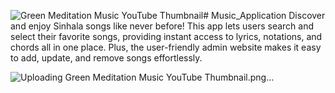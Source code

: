 ![Green Meditation Music YouTube Thumbnail](https://github.com/Theekshana-Vimukthi-Jayawickrama/Music_Application/assets/152789878/e39082ff-cc4b-4750-aede-44a9723d3d35)# Music_Application
Discover and enjoy Sinhala songs like never before! This app lets users search and select their favorite songs, providing instant access to lyrics, notations, and chords all in one place. Plus, the user-friendly admin website makes it easy to add, update, and remove songs effortlessly.

![Uploading Green Meditation Music YouTube Thumbnail.png…]()
